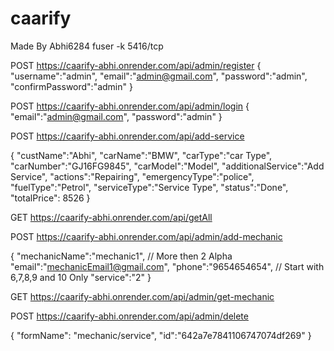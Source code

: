 # caarify 
Made By Abhi6284
fuser -k 5416/tcp

<!-- Admin Register -->
POST https://caarify-abhi.onrender.com/api/admin/register
{
    "username":"admin",
    "email":"admin@gmail.com",
    "password":"admin",
    "confirmPassword":"admin"
}

<!-- All Admin Login -->
POST https://caarify-abhi.onrender.com/api/admin/login
{
    "email":"admin@gmail.com",
    "password":"admin"
}


<!-- Add Services -->
POST https://caarify-abhi.onrender.com/api/add-service

{
    "custName":"Abhi",
    "carName":"BMW",
    "carType":"car Type",
    "carNumber":"GJ16FG9845",
    "carModel":"Model",
    "additionalService":"Add Service",
    "actions":"Repairing",
    "emergencyType":"police",
    "fuelType":"Petrol",
    "serviceType":"Service Type",
    "status":"Done",
    "totalPrice": 8526
}

<!-- All Service -->
GET https://caarify-abhi.onrender.com/api/getAll

<!-- Add Mechanic -->
POST https://caarify-abhi.onrender.com/api/admin/add-mechanic

{
    "mechanicName":"mechanic1", // More then 2 Alpha
    "email":"mechanicEmail1@gmail.com",
    "phone":"9654654654", // Start with 6,7,8,9 and 10 Only
    "service":"2"
}


<!-- Get Mechanic -->

GET https://caarify-abhi.onrender.com/api/admin/get-mechanic

<!-- Both Service / Mechanic Delete -->

POST https://caarify-abhi.onrender.com/api/admin/delete

{
    "formName": "mechanic/service",
    "id":"642a7e7841106747074df269"
}